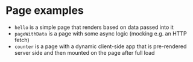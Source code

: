 # Page examples

- `hello` is a simple page that renders based on data passed into it
- `pageWithData` is a page with some async logic (mocking e.g. an HTTP fetch)
- `counter` is a page with a dynamic client-side app that is pre-rendered server side and then mounted on the page after full load
